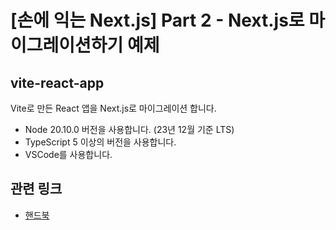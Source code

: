 # [손에 익는 Next.js] Part 2 - Next.js로 마이그레이션하기 예제

## vite-react-app

Vite로 만든 React 앱을 Next.js로 마이그레이션 합니다.

- Node 20.10.0 버전을 사용합니다. (23년 12월 기준 LTS)
- TypeScript 5 이상의 버전을 사용합니다.
- VSCode를 사용합니다.

## 관련 링크

- [핸드북](https://book.hajoeun.dev/friendly-next-js/v/part-2/next.js-2/vite-next.js)
